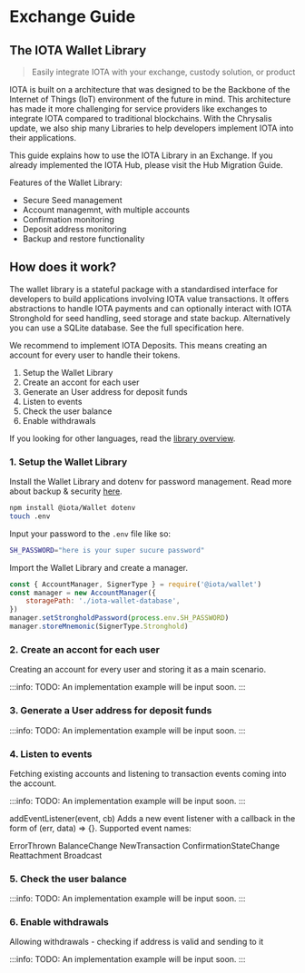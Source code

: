# Exchange Guide


## The IOTA Wallet Library
> Easily integrate IOTA with your exchange, custody solution, or product

IOTA is built on a architecture that was designed to be the Backbone of the Internet of Things (IoT) environment of the future in mind. This architecture has made it more challenging for service providers like exchanges to integrate IOTA compared to traditional blockchains. With the Chrysalis update, we also ship many Libraries to help developers implement IOTA into their applications.

This guide explains how to use the IOTA Library in an Exchange. If you already implemented the IOTA Hub, please visit the Hub Migration Guide.

Features of the Wallet Library:

- Secure Seed management
- Account managemnt, with multiple accounts
- Confirmation monitoring
- Deposit address monitoring
- Backup and restore functionality


## How does it work?
The wallet library is a stateful package with a standardised interface for developers to build applications involving IOTA value transactions. It offers abstractions to handle IOTA payments and can optionally interact with IOTA Stronghold for seed handling, seed storage and state backup. Alternatively you can use a SQLite database. See the full specification here.


We recommend to implement IOTA Deposits. This means creating an account for every user to handle their tokens.

1. Setup the Wallet Library
2. Create an accont for each user
3. Generate an User address for deposit funds
4. Listen to events
5. Check the user balance
6. Enable withdrawals

If you looking for other languages, read the [library overview](library/overview.md).

### 1. Setup the Wallet Library

Install the Wallet Library and dotenv for password management. Read more about backup & security [here](backup_security.md).
```bash
npm install @iota/Wallet dotenv
touch .env
```

Input your password to the `.env` file like so:

```bash
SH_PASSWORD="here is your super sucure password"
```


Import the Wallet Library and create a manager.
```javascript
const { AccountManager, SignerType } = require('@iota/wallet')
const manager = new AccountManager({
    storagePath: './iota-wallet-database',
})
manager.setStrongholdPassword(process.env.SH_PASSWORD)
manager.storeMnemonic(SignerType.Stronghold)
```


### 2. Create an accont for each user
Creating an account for every user and storing it as a main scenario.

:::info:
TODO: An implementation example will be input soon.
:::

### 3. Generate a User address for deposit funds
:::info:
TODO: An implementation example will be input soon.
:::


### 4. Listen to events
Fetching existing accounts and listening to transaction events coming into the account.

:::info:
TODO: An implementation example will be input soon.
:::

addEventListener(event, cb)
Adds a new event listener with a callback in the form of (err, data) => {}. Supported event names:

ErrorThrown
BalanceChange
NewTransaction
ConfirmationStateChange
Reattachment
Broadcast


### 5. Check the user balance
:::info:
TODO: An implementation example will be input soon.
:::

### 6. Enable withdrawals
Allowing withdrawals - checking if address is valid and sending to it

:::info:
TODO: An implementation example will be input soon.
:::
